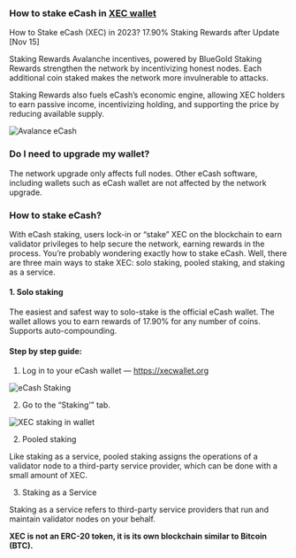 ### How to stake eCash in [XEC wallet](https://xecwallet.org)
How to Stake eCash (XEC) in 2023? 17.90% Staking Rewards after Update [Nov 15]

Staking Rewards
Avalanche incentives, powered by BlueGold
Staking Rewards strengthen the network by incentivizing honest nodes. Each additional coin staked makes the network more invulnerable to attacks.

Staking Rewards also fuels eCash’s economic engine, allowing XEC holders to earn passive income, incentivizing holding, and supporting the price by reducing available supply.

![Avalance eCash](https://i.ibb.co/g61p8MR/foto-no-exif-2.png)


### Do I need to upgrade my wallet?
The network upgrade only affects full nodes. Other eCash software, including wallets such as eCash wallet are not affected by the network upgrade.

### How to stake eCash?
With eCash staking, users lock-in or “stake” XEC on the blockchain to earn validator privileges to help secure the network, earning rewards in the process.
You’re probably wondering exactly how to stake eCash. Well, there are three main ways to stake XEC: solo staking, pooled staking, and staking as a service.

#### 1. Solo staking
The easiest and safest way to solo-stake is the official eCash wallet.
The wallet allows you to earn rewards of 17.90% for any number of coins.
Supports auto-compounding.

#### Step by step guide:
1. Log in to your eCash wallet — https://xecwallet.org

![eCash Staking](https://i.ibb.co/6rVnjC1/foto-no-exif-1.jpg)

2. Go to the “Staking’” tab.

![XEC staking in wallet](https://i.ibb.co/XF97cFJ/Wallet-stake-big-cleaned.jpg)

2. Pooled staking

Like staking as a service, pooled staking assigns the operations of a validator node to a third-party service provider, which can be done with a small amount of XEC.

3. Staking as a Service

Staking as a service refers to third-party service providers that run and maintain validator nodes on your behalf.

**XEC is not an ERC-20 token, it is its own blockchain similar to Bitcoin (BTC).**

